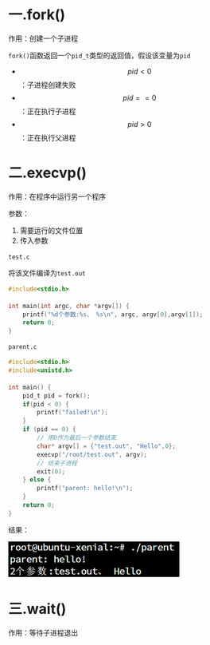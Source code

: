 # 一.fork()

作用：创建一个子进程

`fork()`函数返回一个`pid_t`类型的返回值，假设该变量为`pid`

- $$pid < 0$$：子进程创建失败
- $$pid == 0$$：正在执行子进程
- $$pid > 0$$：正在执行父进程

# 二.execvp()

作用：在程序中运行另一个程序

参数：

1. 需要运行的文件位置
2. 传入参数

`test.c`

将该文件编译为`test.out`

```c
#include<stdio.h>

int main(int argc, char *argv[]) {
    printf("%d个参数:%s、 %s\n", argc, argv[0],argv[1]);
    return 0;
}
```

`parent.c`

```c
#include<stdio.h>
#include<unistd.h>

int main() {
    pid_t pid = fork();
    if(pid < 0) {
        printf("failed!\n");
    }
    if (pid == 0) {
        // 用0作为最后一个参数结束
        char* argv[] = {"test.out", "Hello",0};
        execvp("/root/test.out", argv);
        // 结束子进程
        exit(0);
    } else {
        printf("parent: hello!\n");
    }
    return 0;
}
```

结果：

![image-20201123202513112](https://raw.githubusercontent.com/MrWater233/PictureHost/master/20201123202513.png)

# 三.wait()

作用：等待子进程退出